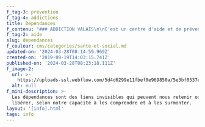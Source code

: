 ```yaml
---
f_tag-3: prévention
f_tag-4: addictions
title: Dépendances
f_contenu: "### ADDICTION VALAIS\n\nC'est un centre d'aide et de prévention contre les problèmes d'alcool, de drogues et autres dépendances\\*\\*.\\*\\* Il offre une aide directe aux personnes dépendantes et à leurs proches par des entretiens d'aide, ou des placements en centres spécialisés. Il s'occupe aussi de la prévention contre la dépendance.\n\nSi vous avez un problème d'alcool, de drogues ou autres, si vous avez un proche dépendant et que vous voulez l'aider, si vous vivez mal la consommation régulière d'un de vos proches, vous pouvez appeler Addiction Valais.\n\n**Adresse :** Addiction Valais section sierroise, Avenue Général-Guisan 2, 960 Sierre\n\n**Téléphone :** 027 456 22 77  \n**E-mail :** [**sierre@addiction-valais.ch  \n‍**](mailto:sierre@addiction-valais.ch)**Site Internet :** [**www.addiction-valais.ch**](http://www.addiction-valais.ch/)\n\n‍\n\n### LA VILLA FLORA\n\nLa Villa Flora est un centre de traitement \_pour personnes dépendantes de l'alcool et d'autres substances. C'est un lieu de vie. En général, on y est envoyé par le biais de Addiction Valais (voir ci-dessus) ou d'un médecin.\n\n**_Comment se passe le traitement ?_**\n\n*   Traitement \_individualisé, d'une durée allant de **cinq semaines à neuf mois**, suivi d'une phase ambulatoire de onze mois\n*   Travail en groupe sur différents thèmes : informations sur la maladie et ses effets à tous les niveaux, gestion des émotions, groupes hommes – femmes\n*   Participation aux ateliers (créativité, cheval, jardin, entreprise…)\n*   Travail sur le corps (relaxation, atelier sport, excursions et marches)\n*   Entretiens individuels, de famille (avec les proches) et avec le réseau professionnel pour des bilans\n*   Vie communautaire structurée par un cadre clair définissant les relations au sein du groupe ainsi que le fonctionnement dans la maison\n*   Soutien pour les démarches administratives ainsi que recherche d'emploi et/ou de logement\n\n**Adresse :** Villa Flora, Chemin des Cyprès 4, 3960 Muraz (Sierre)\n\n**Téléphone :** 027 455 75 51  \n‍**E-mail :** [**villaflora@addiction-valais.ch  \n‍**](mailto:villaflora@addiction-valais.ch)**Site Internet :** [**www.villaflorasierre.ch**](http://www.villaflorasierre.ch/)\n\n‍\n\n### LES ALCOOLIQUES ANONYMES - AA\n\nLes Alcooliques Anonymes est une association d'hommes et de femmes qui partagent entre eux leurs expériences, leurs forces et leurs espoirs dans le but de résoudre leur problème commun et d'aider d'autres alcooliques à se rétablir. Elle organise des groupes de parole. Le désir **d'arrêter de boire** est la seule condition pour devenir membre des AA. La participations aux groupes est gratuite.\n\n**Adresse :** Intergroupe AA Région Valais, CP 2003, 1950 Sion 2 Nord  \n**Téléphone Alcooliques Anonymes Suisse :** 0848 848 846  \n‍**Permanence téléphonique Valais :** 079 353 75 69  \n**E\uFEFFmail :** [**info@aasri.ch**](mailto:info@aasri.ch)  \n**S\uFEFFite Internet :** [**www.aasri.ch**](https://aasri.ch/valais/)  \nIl existe plusieurs groupes de rencontre dans chaque canton. Voici les groupes de Sierre :\n\n**_Groupe AA Géronde_**\n\n**Réunion :** lundi à 20h00. Séance ouverte le dernier lundi du mois.  \n‍**Adresse :** Centre paroissiale \"Heilig Geist\" (entrée angle du bâtiment à gauche au bout du petit parking), Route du Simplon 1, 3960 Sierre\n\n**_GROUPE AA Sainte-Croix_**\n\n**Réunion :** mardi à 20h00. Séance ouverte le dernier mardi du mois.  \n‍**Adresse :** Bâtiment Aslec, Rue de la Monderèche 1, CP 130, 3960 Sierre\n\n**_GROUPE AA Treize Etoiles_**  \n**Réunion :** mercredi à 20h00. Séance ouverte le 2ème mercredi du mois.  \n‍**Adresse :** Bâtiment de la Sacoche, Avenue des Ecoles 6, 3960 Sierre\n\n**_GROUPE AA Soleil_**  \n**Réunion :** vendredi à 19h45. Séance ouverte le 1er vendredi du mois.  \n‍**Adresse :** Bâtiment Aslec, Rue de la Monderèche 1, 3960 Sierre\n\n‍\n\nVous trouverez les informations sur les autres groupes en Valais en cliquant [**ici**](https://aasri.ch/valais/)."
f_tag-2: aide
slug: dependances
f_couleur: cms/categories/sante-et-social.md
updated-on: '2024-03-28T08:14:59.969Z'
created-on: '2019-09-19T14:03:15.741Z'
published-on: '2024-03-28T08:23:18.111Z'
f_image-2:
  url: >-
    https://uploads-ssl.webflow.com/5d4d6299e11fbef0e969850a/5e3bf0537eedd0794247aa83_d%C3%A9pendances%20-%20villa%20flora1.jpg
  alt: null
f_mini-description: >-
  Les dépendances sont des liens invisibles qui peuvent nous retenir ou nous
  libérer, selon notre capacité à les comprendre et à les surmonter.
layout: '[info].html'
tags: info
---
```



